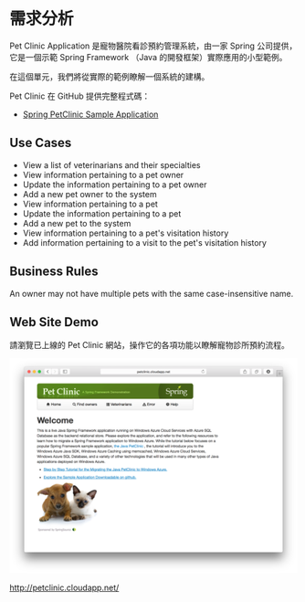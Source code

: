 # 需求分析

Pet Clinic Application 是寵物醫院看診預約管理系統，由一家 Spring 公司提供，它是一個示範 Spring Framework （Java 的開發框架）實際應用的小型範例。

在這個單元，我們將從實際的範例瞭解一個系統的建構。

Pet Clinic 在 GitHub 提供完整程式碼：

* [Spring PetClinic Sample Application](https://github.com/spring-projects/spring-petclinic/)


## Use Cases

* View a list of veterinarians and their specialties
* View information pertaining to a pet owner
* Update the information pertaining to a pet owner
* Add a new pet owner to the system
* View information pertaining to a pet
* Update the information pertaining to a pet
* Add a new pet to the system
* View information pertaining to a pet's visitation history
* Add information pertaining to a visit to the pet's visitation history

## Business Rules

An owner may not have multiple pets with the same case-insensitive name.

## Web Site Demo

請瀏覽已上線的 Pet Clinic 網站，操作它的各項功能以瞭解寵物診所預約流程。

![petclinic](petclinic.png)

http://petclinic.cloudapp.net/

